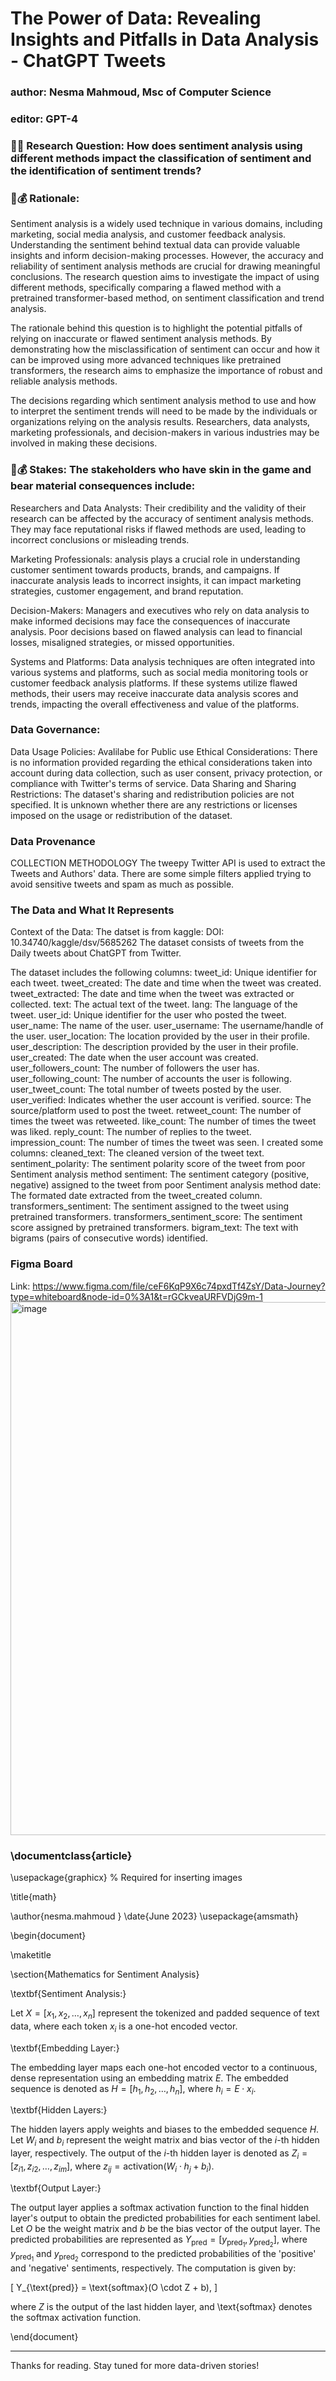 # The Power of Data: Revealing Insights and Pitfalls in Data Analysis - ChatGPT Tweets
### author: Nesma Mahmoud, Msc of Computer Science 
### editor: GPT-4

### 📀🤔 Research Question: How does sentiment analysis using different methods impact the classification of sentiment and the identification of sentiment trends?

### 🧐💰 Rationale: 
Sentiment analysis is a widely used technique in various domains, including marketing, social media analysis, and customer feedback analysis. Understanding the sentiment behind textual data can provide valuable insights and inform decision-making processes. However, the accuracy and reliability of sentiment analysis methods are crucial for drawing meaningful conclusions. The research question aims to investigate the impact of using different methods, specifically comparing a flawed method with a pretrained transformer-based method, on sentiment classification and trend analysis.

The rationale behind this question is to highlight the potential pitfalls of relying on inaccurate or flawed sentiment analysis methods. By demonstrating how the misclassification of sentiment can occur and how it can be improved using more advanced techniques like pretrained transformers, the research aims to emphasize the importance of robust and reliable analysis methods.

The decisions regarding which sentiment analysis method to use and how to interpret the sentiment trends will need to be made by the individuals or organizations relying on the analysis results. Researchers, data analysts, marketing professionals, and decision-makers in various industries may be involved in making these decisions.

### 🧐💰 Stakes: The stakeholders who have skin in the game and bear material consequences include:

Researchers and Data Analysts: Their credibility and the validity of their research can be affected by the accuracy of sentiment analysis methods. They may face reputational risks if flawed methods are used, leading to incorrect conclusions or misleading trends.

Marketing Professionals:  analysis plays a crucial role in understanding customer sentiment towards products, brands, and campaigns. If inaccurate  analysis leads to incorrect insights, it can impact marketing strategies, customer engagement, and brand reputation.

Decision-Makers: Managers and executives who rely on data analysis to make informed decisions may face the consequences of inaccurate analysis. Poor decisions based on flawed analysis can lead to financial losses, misaligned strategies, or missed opportunities.

Systems and Platforms: Data analysis techniques are often integrated into various systems and platforms, such as social media monitoring tools or customer feedback analysis platforms. If these systems utilize flawed methods, their users may receive inaccurate data analysis scores and trends, impacting the overall effectiveness and value of the platforms.


### Data Governance: 
Data Usage Policies: Avalilabe for Public use
Ethical Considerations: There is no information provided regarding the ethical considerations taken into account during data collection, such as user consent, privacy protection, or compliance with Twitter's terms of service.
Data Sharing and Sharing Restrictions: The dataset's sharing and redistribution policies are not specified. It is unknown whether there are any restrictions or licenses imposed on the usage or redistribution of the dataset.

### Data Provenance
COLLECTION METHODOLOGY
The tweepy Twitter API is used to extract the Tweets and Authors' data. There are some simple filters applied trying to avoid sensitive tweets and spam as much as possible.

### The Data and What It Represents
Context of the Data: 
The datset is from kaggle: DOI: 10.34740/kaggle/dsv/5685262
The dataset  consists of tweets from the Daily tweets about ChatGPT from Twitter. 

The dataset includes the following columns:
tweet_id: Unique identifier for each tweet.
tweet_created: The date and time when the tweet was created.
tweet_extracted: The date and time when the tweet was extracted or collected.
text: The actual text of the tweet.
lang: The language of the tweet.
user_id: Unique identifier for the user who posted the tweet.
user_name: The name of the user.
user_username: The username/handle of the user.
user_location: The location provided by the user in their profile.
user_description: The description provided by the user in their profile.
user_created: The date when the user account was created.
user_followers_count: The number of followers the user has.
user_following_count: The number of accounts the user is following.
user_tweet_count: The total number of tweets posted by the user.
user_verified: Indicates whether the user account is verified.
source: The source/platform used to post the tweet.
retweet_count: The number of times the tweet was retweeted.
like_count: The number of times the tweet was liked.
reply_count: The number of replies to the tweet.
impression_count: The number of times the tweet was seen.
I created some columns:
cleaned_text: The cleaned version of the tweet text.
sentiment_polarity: The sentiment polarity score of the tweet from poor Sentiment analysis method
sentiment: The sentiment category (positive, negative) assigned to the tweet from poor Sentiment analysis method
date: The formated date extracted from the tweet_created column. 
transformers_sentiment: The sentiment assigned to the tweet using pretrained transformers.
transformers_sentiment_score: The sentiment score assigned by pretrained transformers.
bigram_text: The text with bigrams (pairs of consecutive words) identified.

### Figma Board
Link: https://www.figma.com/file/ceF6KqP9X6c74pxdTf4ZsY/Data-Journey?type=whiteboard&node-id=0%3A1&t=rGCkveaURFVDjG9m-1
<img width="853" alt="image" src="https://github.com/nesmaAlmoazamy/blog.datathinking.org/assets/10960462/f3cdcc30-93e5-4bb8-9415-f554b187656d">

### \documentclass{article}
\usepackage{graphicx} % Required for inserting images

\title{math}

\author{nesma.mahmoud }
\date{June 2023}
\usepackage{amsmath}

\begin{document}

\maketitle

\section{Mathematics for Sentiment Analysis}

\textbf{Sentiment Analysis:}

Let $X = [x_1, x_2, \ldots, x_n]$ represent the tokenized and padded sequence of text data, where each token $x_i$ is a one-hot encoded vector.

\textbf{Embedding Layer:}

The embedding layer maps each one-hot encoded vector to a continuous, dense representation using an embedding matrix $E$. The embedded sequence is denoted as $H = [h_1, h_2, \ldots, h_n]$, where $h_i = E \cdot x_i$.

\textbf{Hidden Layers:}

The hidden layers apply weights and biases to the embedded sequence $H$. Let $W_i$ and $b_i$ represent the weight matrix and bias vector of the $i$-th hidden layer, respectively. The output of the $i$-th hidden layer is denoted as $Z_i = [z_{i1}, z_{i2}, \ldots, z_{im}]$, where $z_{ij} = \text{activation}(W_i \cdot h_j + b_i)$.

\textbf{Output Layer:}

The output layer applies a softmax activation function to the final hidden layer's output to obtain the predicted probabilities for each sentiment label. Let $O$ be the weight matrix and $b$ be the bias vector of the output layer. The predicted probabilities are represented as $Y_{\text{pred}} = [y_{\text{pred}_1}, y_{\text{pred}_2}]$, where $y_{\text{pred}_1}$ and $y_{\text{pred}_2}$ correspond to the predicted probabilities of the 'positive' and 'negative' sentiments, respectively. The computation is given by:

\[
Y_{\text{pred}} = \text{softmax}(O \cdot Z + b),
\]

where $Z$ is the output of the last hidden layer, and \text{softmax} denotes the softmax activation function.


\end{document}


---

Thanks for reading. Stay tuned for more data-driven stories!
